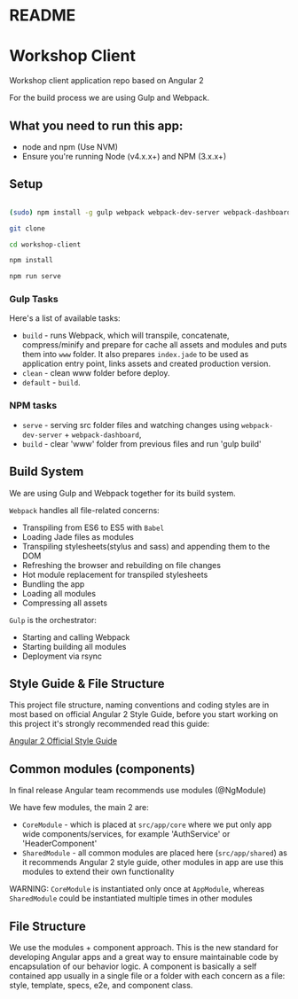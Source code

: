 # README #

# Workshop Client
Workshop client application repo based on Angular 2

For the build process we are using Gulp and Webpack.


## What you need to run this app:

* node and npm (Use NVM)
* Ensure you're running Node (v4.x.x+) and NPM (3.x.x+)

## Setup

```bash

(sudo) npm install -g gulp webpack webpack-dev-server webpack-dashboard

git clone

cd workshop-client

npm install

npm run serve

```

### Gulp Tasks
Here's a list of available tasks:

* `build` - runs Webpack, which will transpile, concatenate, compress/minify and prepare for cache all assets and modules and puts them into `www` folder.
  It also prepares `index.jade` to be used as application entry point, links assets and created production version.
* `clean` - clean www folder before deploy.
* `default` - `build`.

### NPM tasks
* `serve` - serving src folder files and watching changes using `webpack-dev-server` + `webpack-dashboard`, 
* `build` - clear 'www' folder from previous files and run 'gulp build'

## Build System
We are using Gulp and Webpack together for its build system.

`Webpack` handles all file-related concerns:

* Transpiling from ES6 to ES5 with `Babel`
* Loading Jade files as modules
* Transpiling stylesheets(stylus and sass) and appending them to the DOM
* Refreshing the browser and rebuilding on file changes
* Hot module replacement for transpiled stylesheets
* Bundling the app
* Loading all modules
* Compressing all assets

`Gulp` is the orchestrator:

* Starting and calling Webpack
* Starting building all modules
* Deployment via rsync


## Style Guide & File Structure

This project file structure, naming conventions and coding styles are
in most based on official Angular 2 Style Guide, before you start working 
on this project it's strongly recommended read this guide:

[Angular 2 Official Style Guide](https://angular.io/docs/ts/latest/guide/style-guide.html)

## Common modules (components)

In final release Angular team recommends use modules (@NgModule)

We have few modules, the main 2 are: 

* `CoreModule` - which is placed at `src/app/core` where we put only app wide components/services, 
    for example 'AuthService' or 'HeaderComponent'
* `SharedModule` - all common modules are placed here (`src/app/shared`) as it recommends Angular 2 style guide,
    other modules in app are use this modules to extend their own functionality 

WARNING: `CoreModule` is instantiated only once at `AppModule`, 
        whereas `SharedModule` could be instantiated multiple times in other modules


## File Structure
We use the modules + component approach. This is the new standard for developing Angular apps 
and a great way to ensure maintainable code by encapsulation of our behavior logic. 
A component is basically a self contained app usually in a single file or a folder with each concern as a file: style, template, specs, e2e, and component class. 

